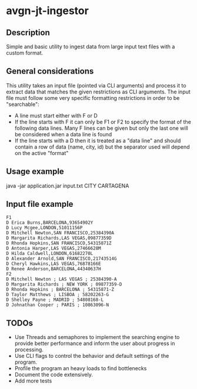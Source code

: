 # avgn-jt-ingestor

## Description
Simple and basic utility to ingest data from large input text files with a custom format.

## General considerations
This utility takes an input file (pointed via CLI arguments) and process it to extract data that matches the given restrictions as CLI arguments. The input file must follow some very specific formatting restrictions in order to be "searchable":
 - A line must start either with F or D
 - If the line starts with F it can only be F1 or F2 to specify the format of the following data lines. Many F lines can be given but only the last one will be considered when a data line is found
 - If the line starts with a D then it is treated as a "data line" and should contain a row of data (name, city, id) but the separator used will depend on the active "format"

## Usage example
java -jar application.jar input.txt CITY CARTAGENA

## Input file example
```
F1 
D Erica Burns,BARCELONA,93654902Y 
D Lucy Mcgee,LONDON,51011156P 
D Mitchell Newton,SAN FRANCISCO,25384390A 
D Margarita Richards,LAS VEGAS,09877359D 
D Rhonda Hopkins,SAN FRANCISCO,54315871Z 
D Antonia Harper,LAS VEGAS,27466628M 
D Hilda Caldwell,LONDON,61682270L 
D Alexander Arnold,SAN FRANCISCO,21743514G 
D Cheryl Hawkins,LAS VEGAS,76878166E 
D Renee Anderson,BARCELONA,44340637H 
F2 
D Mitchell Newton ; LAS VEGAS ; 25384390-A 
D Margarita Richards ; NEW YORK ; 09877359-D 
D Rhonda Hopkins ; BARCELONA ; 54315871-Z 
D Taylor Matthews ; LISBOA ; 58202263-G 
D Shelley Payne ; MADRID ; 54808168-L 
D Johnathan Cooper ; PARIS ; 10863096-N
```

## TODOs
 - Use Threads and semaphores to implement the searching engine to provide better performance and inform the user about progress in processing.
 - Use CLI flags to control the behavior and default settings of the program.
 - Profile the program an heavy loads to find bottlenecks
 - Document the code extensively.
 - Add more tests
